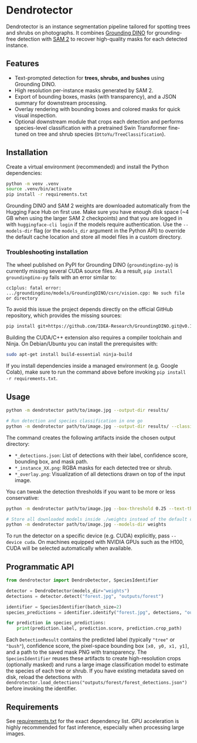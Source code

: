 # Dendrotector

Dendrotector is an instance segmentation pipeline tailored for spotting trees and shrubs on photographs. It combines [Grounding DINO](https://github.com/IDEA-Research/GroundingDINO) for grounding-free detection with [SAM 2](https://github.com/facebookresearch/sam2) to recover high-quality masks for each detected instance.

## Features

- Text-prompted detection for **trees, shrubs, and bushes** using Grounding DINO.
- High resolution per-instance masks generated by SAM 2.
- Export of bounding boxes, masks (with transparency), and a JSON summary for downstream processing.
- Overlay rendering with bounding boxes and colored masks for quick visual inspection.
- Optional downstream module that crops each detection and performs species-level
  classification with a pretrained Swin Transformer fine-tuned on tree and shrub
  species (``OttoYu/TreeClassification``).

## Installation

Create a virtual environment (recommended) and install the Python dependencies:

```bash
python -m venv .venv
source .venv/bin/activate
pip install -r requirements.txt
```

Grounding DINO and SAM 2 weights are downloaded automatically from the Hugging Face Hub on first use. Make sure you have enough disk space (~4 GB when using the larger SAM 2 checkpoints) and that you are logged in with `huggingface-cli login` if the models require authentication. Use the `--models-dir` flag (or the `models_dir` argument in the Python API) to override the default cache location and store all model files in a custom directory.

### Troubleshooting installation

The wheel published on PyPI for Grounding DINO (`groundingdino-py`) is currently missing
several CUDA source files. As a result, `pip install groundingdino-py` fails with an
error similar to:

```
cc1plus: fatal error: .../groundingdino/models/GroundingDINO/csrc/vision.cpp: No such file or directory
```

To avoid this issue the project depends directly on the official GitHub repository,
which provides the missing sources:

```bash
pip install git+https://github.com/IDEA-Research/GroundingDINO.git@v0.1.0-alpha2
```

Building the CUDA/C++ extension also requires a compiler toolchain and Ninja. On
Debian/Ubuntu you can install the prerequisites with:

```bash
sudo apt-get install build-essential ninja-build
```

If you install dependencies inside a managed environment (e.g. Google Colab), make
sure to run the command above before invoking `pip install -r requirements.txt`.

## Usage

```bash
python -m dendrotector path/to/image.jpg --output-dir results/

# Run detection and species classification in one go
python -m dendrotector path/to/image.jpg --output-dir results/ --classify-species
```

The command creates the following artifacts inside the chosen output directory:

- `*_detections.json`: List of detections with their label, confidence score, bounding box, and mask path.
- `*_instance_XX.png`: RGBA masks for each detected tree or shrub.
- `*_overlay.png`: Visualization of all detections drawn on top of the input image.

You can tweak the detection thresholds if you want to be more or less conservative:

```bash
python -m dendrotector path/to/image.jpg --box-threshold 0.25 --text-threshold 0.2

# Store all downloaded models inside ./weights instead of the default cache
python -m dendrotector path/to/image.jpg --models-dir weights
```

To run the detector on a specific device (e.g. CUDA) explicitly, pass `--device cuda`. On machines equipped with NVIDIA GPUs such as the H100, CUDA will be selected automatically when available.

## Programmatic API

```python
from dendrotector import DendroDetector, SpeciesIdentifier

detector = DendroDetector(models_dir="weights")
detections = detector.detect("forest.jpg", "outputs/forest")

identifier = SpeciesIdentifier(batch_size=2)
species_predictions = identifier.identify("forest.jpg", detections, "outputs/forest")

for prediction in species_predictions:
    print(prediction.label, prediction.score, prediction.crop_path)
```

Each `DetectionResult` contains the predicted label (typically `"tree"` or `"bush"`),
confidence score, the pixel-space bounding box `[x0, y0, x1, y1]`, and a path to the
saved mask PNG with transparency. The `SpeciesIdentifier` reuses these artifacts to
create high-resolution crops (optionally masked) and runs a large image
classification model to estimate the species of each tree or shrub. If you have
existing metadata saved on disk, reload the detections with
`dendrotector.load_detections("outputs/forest/forest_detections.json")` before
invoking the identifier.

## Requirements

See [requirements.txt](requirements.txt) for the exact dependency list. GPU acceleration is highly recommended for fast inference, especially when processing large images.
